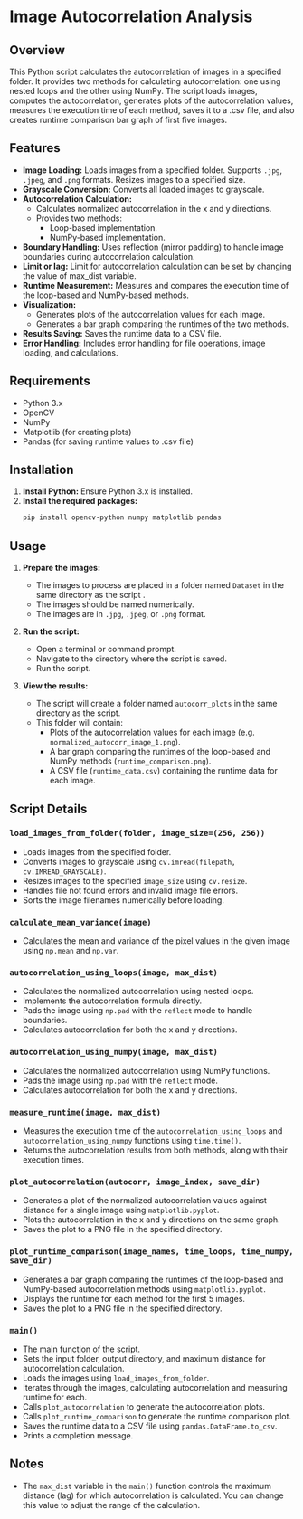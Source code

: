 # Image Autocorrelation Analysis

## Overview

This Python script calculates the autocorrelation of images in a specified folder. It provides two methods for calculating autocorrelation:
one using nested loops and the other using NumPy. The script loads images, computes the autocorrelation, generates plots of the autocorrelation values,
measures the execution time of each method, saves it to a .csv file, and also creates runtime comparison bar graph of first five images.

## Features

* **Image Loading:** Loads images from a specified folder.  Supports `.jpg`, `.jpeg`, and `.png` formats.  Resizes images to a specified size.
* **Grayscale Conversion:** Converts all loaded images to grayscale.
* **Autocorrelation Calculation:**
    * Calculates normalized autocorrelation in the x and y directions.
    * Provides two methods:
        * Loop-based implementation.
        * NumPy-based implementation.
* **Boundary Handling:** Uses reflection (mirror padding) to handle image boundaries during autocorrelation calculation.
* **Limit or lag:** Limit for autocorrelation calculation can be set by changing the value of max_dist variable.
* **Runtime Measurement:** Measures and compares the execution time of the loop-based and NumPy-based methods.
* **Visualization:**
    * Generates plots of the autocorrelation values for each image.
    * Generates a bar graph comparing the runtimes of the two methods.
* **Results Saving:** Saves the runtime data to a CSV file.
* **Error Handling:** Includes error handling for file operations, image loading, and calculations.

## Requirements

* Python 3.x
* OpenCV
* NumPy
* Matplotlib (for creating plots)
* Pandas (for saving runtime values to .csv file)

## Installation

1.  **Install Python:** Ensure Python 3.x is installed.
2.  **Install the required packages:**
    ```bash
    pip install opencv-python numpy matplotlib pandas
    ```

## Usage

1.  **Prepare the images:**
    * The images to process are placed in a folder named `Dataset` in the same directory as the script .  
	* The images should be named numerically.
    * The images are in `.jpg`, `.jpeg`, or `.png` format.

2.  **Run the script:**
    * Open a terminal or command prompt.
    * Navigate to the directory where the script is saved.
    * Run the script.

3.  **View the results:**
    * The script will create a folder named `autocorr_plots` in the same directory as the script.
    * This folder will contain:
        * Plots of the autocorrelation values for each image (e.g. `normalized_autocorr_image_1.png`).
        * A bar graph comparing the runtimes of the loop-based and NumPy methods (`runtime_comparison.png`).
        * A CSV file (`runtime_data.csv`) containing the runtime data for each image.

## Script Details

### `load_images_from_folder(folder, image_size=(256, 256))`

* Loads images from the specified folder.
* Converts images to grayscale using `cv.imread(filepath, cv.IMREAD_GRAYSCALE)`.
* Resizes images to the specified `image_size` using `cv.resize`.
* Handles file not found errors and invalid image file errors.
* Sorts the image filenames numerically before loading.

### `calculate_mean_variance(image)`

* Calculates the mean and variance of the pixel values in the given image using `np.mean` and `np.var`.

### `autocorrelation_using_loops(image, max_dist)`

* Calculates the normalized autocorrelation using nested loops.
* Implements the autocorrelation formula directly.
* Pads the image using `np.pad` with the `reflect` mode to handle boundaries.
* Calculates autocorrelation for both the x and y directions.

### `autocorrelation_using_numpy(image, max_dist)`

* Calculates the normalized autocorrelation using NumPy functions.
* Pads the image using `np.pad` with the `reflect` mode.
* Calculates autocorrelation for both the x and y directions.

### `measure_runtime(image, max_dist)`

* Measures the execution time of the `autocorrelation_using_loops` and `autocorrelation_using_numpy` functions using `time.time()`.
* Returns the autocorrelation results from both methods, along with their execution times.

### `plot_autocorrelation(autocorr, image_index, save_dir)`

* Generates a plot of the normalized autocorrelation values against distance for a single image using `matplotlib.pyplot`.
* Plots the autocorrelation in the x and y directions on the same graph.
* Saves the plot to a PNG file in the specified directory.

### `plot_runtime_comparison(image_names, time_loops, time_numpy, save_dir)`

* Generates a bar graph comparing the runtimes of the loop-based and NumPy-based autocorrelation methods using `matplotlib.pyplot`.
* Displays the runtime for each method for the first 5 images.
* Saves the plot to a PNG file in the specified directory.

### `main()`

* The main function of the script.
* Sets the input folder, output directory, and maximum distance for autocorrelation calculation.
* Loads the images using `load_images_from_folder`.
* Iterates through the images, calculating autocorrelation and measuring runtime for each.
* Calls `plot_autocorrelation` to generate the autocorrelation plots.
* Calls `plot_runtime_comparison` to generate the runtime comparison plot.
* Saves the runtime data to a CSV file using `pandas.DataFrame.to_csv`.
* Prints a completion message.

##  Notes

* The `max_dist` variable in the `main()` function controls the maximum distance (lag) for which autocorrelation is calculated.  You can change this value to adjust the range of the calculation.
